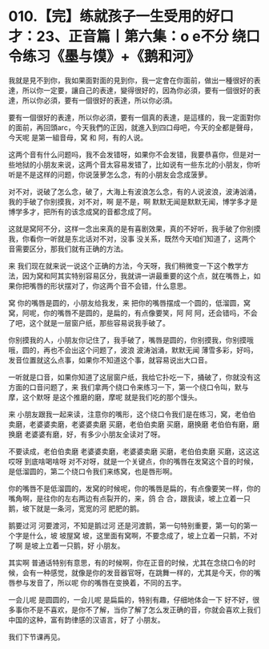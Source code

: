 # 010.【完】练就孩子一生受用的好口才：23、正音篇丨第六集：o e不分 绕口令练习《墨与馍》+《鹅和河》

我就是見不到你，我如果面對面的見到你，我一定會在你面前，做出一種很好的表達，所以你一定要，讓自己的表達，變得很好的，因為你必須，要有一個很好的表達，所以你必須，要有一個很好的表達，所以你必須。

要有一個很好的表達，所以你必須，要有一個真的表達，是這樣的，我一定面對你的面前，再回頭arc，今天我們的正因，就進入到四口母吧，今天的全都是聲母，今天呢 是第一組音母，窝 和 阿，有的人说。

这两个音有什么问题吗，我不会发错呀，如果你不会发错，我要恭喜你，但是对一些地狱的小朋友来说，这两个音太容易发错了，比如说有一些东北的小朋友，你听听是不是这样的问题，你说菠萝怎么念，有的小朋友会念成菠萝。

对不对，说破了怎么念，破了，大海上有波浪怎么念，有的人说波浪，波涛汹涌，我的手破了你别摸我，对不对，啊 是不是，啊 默默无闻是默默无闻，博学多才是博学多才，把所有的该念成窝的音都念成了阿。

这就是窝阿不分，这样一念出来真的是有喜剧效果，真的不好听，我手破了你别摸我，你看你一听就是东北话对不对，没事 没关系，既然今天咱们知道了，这两个音需要区分，那我们就有正确的方法。

来 我们现在就来说一说这个正确的方法，今天呀，我们稍微变一下这个教学方法，因为窝和阿其实特别容易区分，我就讲一讲最重要的这个点，就在嘴唇上，如果你把嘴唇的形状摆对了，你这两个音不会错，什么意思。

窝 你的嘴唇是圆的，小朋友给我发，来 把你的嘴唇摆成一个圆的，低溜圆，窝 窝，阿呢，你的嘴唇不是圆的，是扁的，有点像要笑，阿 阿 阿，还会错吗，不会了吧，这个就是一层窗户纸，那些容易说我手破了。

你别摸我的人，小朋友你记住了，我手破了，嘴唇是圆的，你别摸我，你别摸哦哦，圆的，再也不会出这个问题了，波浪 波涛汹涌，默默无闻 薄雪多彩，好吗，发音位置就这么点事，如果你不知道这个事，就容易说出大口音。

一听就是口音，如果你知道了这层窗户纸，我给它扑吃一下，捅破了，你就没有这方面的口音问题了，来 我们拿两个绕口令来练习一下，第一个绕口令叫，默与摩，这个默呀 是这个推磨的磨，摩呢 就是我们吃的那个馒头。

来 小朋友跟我一起来读，注意你的嘴形，这个绕口令我们是在练习，窝，老伯伯卖磨，老婆婆卖磨，老婆婆卖磨 买磨，老伯伯卖磨 买磨，磨换磨 老伯伯有磨，磨换磨 老婆婆有磨，好，有多少小朋友全读对了呀。

不要读成，老伯伯卖磨 老婆婆卖磨，老婆婆卖磨 买磨，老伯伯卖磨 买磨，这这这 哎呀 到底啥喝啥呀 对不对呀，就是一个关键点，你的嘴唇在发窝这个音的时候，是低溜圆的，第二个绕口令我们来练窝，也是唇形啊。

你的嘴唇不是低溜圆的，发窝的时候呢，你的嘴唇是扁的，有点像要笑一样，你的嘴角啊，是往你的左右两边有点裂开的，来，鸽 合 合，跟我读，坡上立着一只鹅，坡下就是一条河，宽宽的河 肥肥的鹅。

鹅要过河 河要渡河，不知是鹅过河 还是河渡鹅，第一句特别重要，第一句的第一个字是什么，坡 坡屋窝 坡，这里面有窝啊，不要念成了，坡上立着一只鹅，不对了啊 是坡上立着一只鹅，好 小朋友。

其实啊 普通话特别有意思，有的时候啊，你在正音的时候，尤其在念绕口令的时候，会有一种感觉，就像是你的发音器官呀，在跳舞一样的，尤其是今天，你的嘴唇参与发音了，所以呢 你的嘴唇在变换着，不同的五字。

一会儿呢 是圆圆的，一会儿呢 是扁扁的，特别有趣，仔细地体会一下 好不好，很多事你不是不喜欢，是你不了解，当你了解了怎么发正确的音，你就会喜欢上我们中国的这种，富有韵律感的汉语言，好了 小朋友。

我们下节课再见。